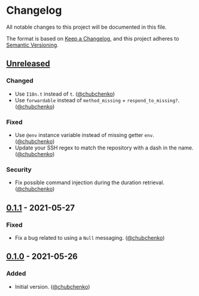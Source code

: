# Changelog
All notable changes to this project will be documented in this file.

The format is based on [Keep a Changelog](https://keepachangelog.com/en/1.0.0/),
and this project adheres to [Semantic Versioning](https://semver.org/spec/v2.0.0.html).

## [Unreleased]
### Changed
- Use `I18n.t` instead of `t`. ([@chubchenko][])
- Use `forwardable` instead of `method_missing` + `respond_to_missing?`. ([@chubchenko][])

### Fixed
- Use `@env` instance variable instead of missing getter `env`. ([@chubchenko][])
- Update your SSH regex to match the repository with a dash in the name. ([@chubchenko][])

### Security
- Fix possible command injection during the duration retrieval. ([@chubchenko][])

## [0.1.1] - 2021-05-27
### Fixed
- Fix a bug related to using a `Null` messaging. ([@chubchenko][])

## [0.1.0] - 2021-05-26
### Added
- Initial version. ([@chubchenko][])

[@chubchenko]: https://github.com/chubchenko
[Unreleased]: https://github.com/chubchenko/capistrano-slacky/compare/v0.1.1...HEAD
[0.1.1]: https://github.com/chubchenko/capistrano-slacky/compare/v0.1.0...v0.1.1
[0.1.0]: https://github.com/chubchenko/capistrano-slacky/releases/tag/v0.1.0
